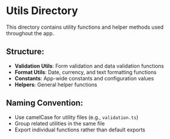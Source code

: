 # Utils Directory

This directory contains utility functions and helper methods used throughout the app.

## Structure:
- **Validation Utils**: Form validation and data validation functions
- **Format Utils**: Date, currency, and text formatting functions
- **Constants**: App-wide constants and configuration values
- **Helpers**: General helper functions

## Naming Convention:
- Use camelCase for utility files (e.g., `validation.ts`)
- Group related utilities in the same file
- Export individual functions rather than default exports
